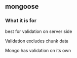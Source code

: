 ## mongoose

### What it is for

best for validation on server side

Validation excludes chunk data

Mongo has validation on its own
